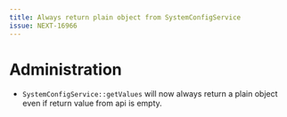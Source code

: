 ```yaml
---
title: Always return plain object from SystemConfigService
issue: NEXT-16966
---
```

# Administration
* `SystemConfigService::getValues` will now always return a plain object even if return value from api is empty.
